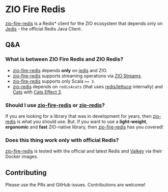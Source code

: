# ZIO Fire Redis

[zio-fire-redis] is a Redis\* client for the ZIO ecosystem that depends only on [Jedis] - the official Redis Java Client.

## Q&A

### What is between ZIO Fire Redis and ZIO Redis?

- [zio-fire-redis] depends **only** on [jedis] and ZIO.
- [zio-fire-redis] supports streaming operations via [ZIO Streams][zio-streams].
- [zio-fire-redis] supports only Scala `>= 3`.
- [zio-redis] depends on `redis4cats` (that uses [redis/lettuce][lettuce] internally) and [Cats][cats]
  with [Cats Effect 3](https://typelevel.org/cats-effect/).

### Should I use [zio-fire-redis] or [zio-redis]?

If you are looking for a library that was in development for years, then [zio-redis] is what you should use. But.
If you want to use a **light-weight**, **ergonomic** and **fast** ZIO-native library, then [zio-fire-redis] has you
covered!

### Does this thing work only with official Redis?

[zio-fire-redis] is tested with the official and latest Redis and [Valkey][valkey] via their Docker images.


## Contributing

Please use the PRs and GitHub issues. Contributions are welcome!

[zio-fire-redis]: https://github.com/otobrglez/zio-fire-redis

[zio-redis]: https://github.com/zio/zio-redis

[jedis]: https://github.com/redis/jedis

[zio-streams]: https://zio.dev/reference/stream/

[lettuce]: https://github.com/redis/lettuce

[cats]: (https://typelevel.org/cats/)

[valkey]: https://hub.docker.com/r/valkey/valkey/
